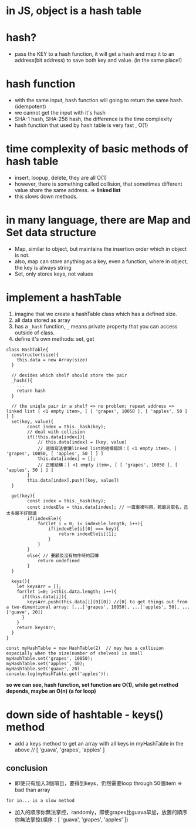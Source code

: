 # in JS, object is a hash table
# hash?
- pass the KEY to a hash function, it will get a hash and map it to an address(bit address) to save both key and value. (in the same place!)

# hash function
- with the same input, hash function will going to return the same hash. (idempotent)
- we cannot get the input with it's hash
- SHA-1 hash, SHA-256 hash, the difference is the time complexity
- hash function that used by hash table is very fast , O(1)


# time complexity of basic methods of hash table
- insert, loopup, delete, they are all O(1)
- however, there is something called collision, that sometimes different value share the same address. => **linked list**
- this slows down methods.

# in many language, there are Map and Set data structure
- Map, similar to object, but maintains the insertion order which in object is not.
- also, map can store anything as a key, even a function, where in object, the key is always string
- Set, only stores keys, not values

# implement a hashTable
1. imagine that we create a hashTable class which has a defined size.
2. all data stored as array
3. has a ```_hash``` function, ```_``` means private property that you can access outside of class.
4. define it's own methods: set, get
```
class HashTable{
  constructor(size){
    this.data = new Array(size)
  }
  
  // desides which shelf should store the pair
  _hash(){
    ...
    return hash
  }
  
  // the uniqle pair in a shelf => no problem; repeat address => linked list [ <1 empty item>, [ [ 'grapes', 10050 ], [ 'apples', 50 ] ] ]
  set(key, value){
        const index = this._hash(key);
        // deal with collision
        if(!this.data[index]){
            // this.data[index] = [key, value]
            // 這個寫法會讓linked list的結構錯誤：[ <1 empty item>, [ 'grapes', 10050, [ 'apples', 50 ] ] ]
            this.data[index] = [];        
            // 正確結構：[ <1 empty item>, [ [ 'grapes', 10050 ], [ 'apples', 50 ] ] ]
        }
        this.data[index].push([key, value])
  }

  get(key){
        const index = this._hash(key);
        const indexEle = this.data[index]; // 一直重複叫用，乾脆另取名，且太多層不好閱讀
        if(indexEle){
            for(let i = 0; i< indexEle.length; i++){
                if(indexEle[i][0] === key){
                    return indexEle[i][1];
                }
            }
        }
        else{ // 要顧及沒有物件時的回傳
            return undefined
        }
  }
  
  keys(){
    let keysArr = [];
    for(let i=0; i<this.data.length; i++){
      if(this.data[i]){
        keysArr.push(this.data[i][0][0]) //[0] to get things out from a two-dimentional array: [...['grapes', 10050], ...['apples', 50], ...['guave', 20]]
      }
    }
    return keysArr;
  }
}

const myHashTable = new HashTable(2)  // may has a collision especially when the size(number of shelves) is small 
myHashTable.set('grapes', 10050);
myHashTable.set('apples', 50);
myHashTable.set('guave', 20)
console.log(myHashTable.get('apples'));
```
**so we can see, hash function, set function are O(1), while get method depends, maybe an O(n) (a for loop)**

# down side of hashtable - keys() method
- add a keys method to get an array with all keys in myHashTable in the above
// [ 'guava', 'grapes', 'apples' ]

## conclusion
- 即使只有加入3個項目，要得到keys，仍然需要loop through 50個item => bad than array
```
for in... is a slow method
```
- 加入的順序你無法掌控，randomly，即使grapes比guava早加，放置的順序你無法掌控(順序：[ 'guava', 'grapes', 'apples' ])



